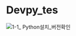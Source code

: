 # Devpy_tes
![1-1_ Python설치_버전확인](https://user-images.githubusercontent.com/53203399/64960742-db8fae80-d8ce-11e9-958b-956b91ea04d3.jpg)
